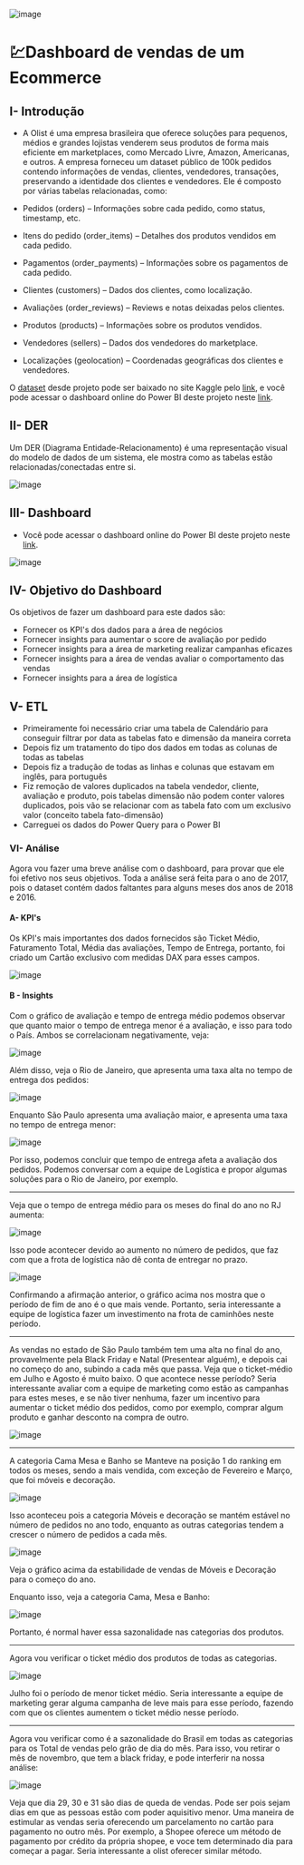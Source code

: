 ![image](https://github.com/user-attachments/assets/34c03178-fe24-4300-95f8-7df6fcf75b4c)



# 💹Dashboard de vendas de um Ecommerce

## I- Introdução
- A Olist é uma empresa brasileira que oferece soluções para pequenos, médios e grandes lojistas venderem seus produtos de forma mais eficiente em marketplaces, como Mercado Livre, Amazon, Americanas, e outros. A empresa forneceu um dataset público de 100k pedidos contendo informações de vendas, clientes, vendedores, transações, preservando a identidade dos clientes e vendedores. Ele é composto por várias tabelas relacionadas, como:

- Pedidos (orders) – Informações sobre cada pedido, como status, timestamp, etc.
- Itens do pedido (order_items) – Detalhes dos produtos vendidos em cada pedido.
- Pagamentos (order_payments) – Informações sobre os pagamentos de cada pedido.
- Clientes (customers) – Dados dos clientes, como localização.
- Avaliações (order_reviews) – Reviews e notas deixadas pelos clientes.
- Produtos (products) – Informações sobre os produtos vendidos.
- Vendedores (sellers) – Dados dos vendedores do marketplace.
- Localizações (geolocation) – Coordenadas geográficas dos clientes e vendedores.

O [dataset](https://www.kaggle.com/datasets/olistbr/brazilian-ecommerce) desde projeto pode ser baixado no site Kaggle pelo [link](https://www.kaggle.com/datasets/olistbr/brazilian-ecommerce), e você pode acessar o dashboard online do Power BI deste projeto neste [link](https://app.powerbi.com/view?r=eyJrIjoiZGY0YTAzMzctZmVhYi00NDFkLTkzYWYtMTgwZDcxMzE2ZGM3IiwidCI6IjRmZDUyYzZkLTcwMDctNDc1NS04NWZhLTI1Zjg2ZTcxYWVjNyJ9).

## II- DER
Um DER (Diagrama Entidade-Relacionamento) é uma representação visual do modelo de dados de um sistema, ele mostra como as tabelas estão relacionadas/conectadas entre si.

![image](https://github.com/user-attachments/assets/4bbce40f-b0fe-42d0-8042-ec01f4fd0b04)



## III- Dashboard
- Você pode acessar o dashboard online do Power BI deste projeto neste [link](https://app.powerbi.com/view?r=eyJrIjoiZGY0YTAzMzctZmVhYi00NDFkLTkzYWYtMTgwZDcxMzE2ZGM3IiwidCI6IjRmZDUyYzZkLTcwMDctNDc1NS04NWZhLTI1Zjg2ZTcxYWVjNyJ9).

![image](https://github.com/user-attachments/assets/6f23cb4d-740b-4398-945f-4ac472a6bf4e)






## IV- Objetivo do Dashboard
Os objetivos de fazer um dashboard para este dados são:
- Fornecer os KPI's dos dados para a área de negócios
- Fornecer insights para aumentar o score de avaliação por pedido
- Fornecer insights para a área de marketing realizar campanhas eficazes
- Fornecer insights para a área de vendas avaliar o comportamento das vendas
- Fornecer insights para a área de logística



## V- ETL

- Primeiramente foi necessário criar uma tabela de Calendário para conseguir filtrar por data as tabelas fato e dimensão da maneira correta
- Depois fiz um tratamento do tipo dos dados em todas as colunas de todas as tabelas
- Depois fiz a tradução de todas as linhas e colunas que estavam em inglês, para português
- Fiz remoção de valores duplicados na tabela vendedor, cliente, avaliação e produto, pois tabelas dimensão não podem conter valores duplicados, pois vão se relacionar com as tabela fato com um exclusivo valor (conceito tabela fato-dimensão)
- Carreguei os dados do Power Query para o Power BI


### VI- Análise

Agora vou fazer uma breve análise com o dashboard, para provar que ele foi efetivo nos seus objetivos. Toda a análise será feita para o ano de 2017, pois o dataset contém dados faltantes para alguns meses dos anos de 2018 e 2016.

#### A- KPI's

Os KPI's mais importantes dos dados fornecidos são Ticket Médio, Faturamento Total, Média das avaliações, Tempo de Entrega, portanto, foi criado um Cartão exclusivo com medidas DAX para esses campos.

![image](https://github.com/user-attachments/assets/daf3272f-0deb-4abe-b884-97d5d54f5d63)

#### B - Insights

Com o gráfico de avaliação e tempo de entrega médio podemos observar que quanto maior o tempo de entrega menor é a avaliação, e isso para todo o País. Ambos se correlacionam negativamente, veja:

![image](https://github.com/user-attachments/assets/3c54b4ab-507f-477e-913b-7ab50484676e)


Além disso, veja o Rio de Janeiro, que apresenta uma taxa alta no tempo de entrega dos pedidos:

![image](https://github.com/user-attachments/assets/6fa2eb76-4dda-4fc5-ada9-06d6da80c7cc)

Enquanto São Paulo apresenta uma avaliação maior, e apresenta uma taxa no tempo de entrega menor:

![image](https://github.com/user-attachments/assets/adfb44db-b3e7-4747-8c30-836a5313a314)

Por isso, podemos concluir que tempo de entrega afeta a avaliação dos pedidos. Podemos conversar com a equipe de Logística e propor algumas soluções para o Rio de Janeiro, por exemplo.

---

Veja que o tempo de entrega médio para os meses do final do ano no RJ aumenta:

![image](https://github.com/user-attachments/assets/4b317f6f-58e6-4cfe-a685-c7241805819b)

Isso pode acontecer devido ao aumento no número de pedidos, que faz com que a frota de logística não dê conta de entregar no prazo.

![image](https://github.com/user-attachments/assets/abc6d120-c982-485e-8992-540cf18d54f1)


Confirmando a afirmação anterior, o gráfico acima nos mostra que o período de fim de ano é o que mais vende. Portanto, seria interessante a equipe de logística fazer um investimento na frota de caminhões neste período.


---

As vendas no estado de São Paulo também tem uma alta no final do ano, provavelmente pela Black Friday e Natal (Presentear alguém), e depois cai no começo do ano, subindo a cada mês que passa. Veja que o ticket-médio em Julho e Agosto é muito baixo. O que acontece nesse período? Seria interessante avaliar com a equipe de marketing como estão as campanhas para estes meses, e se não tiver nenhuma, fazer um incentivo para aumentar o ticket médio dos pedidos, como por exemplo, comprar algum produto e ganhar desconto na compra de outro.

![image](https://github.com/user-attachments/assets/c846965f-1e7e-4c1b-962f-d46bc5ae6e22)

---

A categoria Cama Mesa e Banho se Manteve na posição 1 do ranking em todos os meses, sendo a mais vendida, com exceção de Fevereiro e Março, que foi móveis e decoração.

![image](https://github.com/user-attachments/assets/ab3d74f2-fc13-4c2b-b3a1-352376c21783)

Isso aconteceu pois a categoria Móveis e decoração se mantém estável no número de pedidos no ano todo, enquanto as outras categorias tendem a crescer o número de pedidos a cada mês.

![image](https://github.com/user-attachments/assets/865e9974-db06-4ba7-be7f-2884bfe3adbf)

Veja o gráfico acima da estabilidade de vendas de Móveis e Decoração para o começo do ano.

Enquanto isso, veja a categoria Cama, Mesa e Banho:

![image](https://github.com/user-attachments/assets/52172f6e-2c21-45a8-9e33-6116868c63c7)


Portanto, é normal haver essa sazonalidade nas categorias dos produtos.

---

Agora vou verificar o ticket médio dos produtos de todas as categorias.

![image](https://github.com/user-attachments/assets/0a3f886d-6b96-4b61-8e2a-d386b232f1e3)


Julho foi o período de menor ticket médio. Seria interessante a equipe de marketing gerar alguma campanha de leve mais para esse período, fazendo com que os clientes aumentem o ticket médio nesse período.

---
Agora vou verificar como é a sazonalidade do Brasil em todas as categorias para os Total de vendas pelo grão de dia do mês. Para isso, vou retirar o mês de novembro, que tem a black friday, e pode interferir na nossa análise:

![image](https://github.com/user-attachments/assets/db03223a-4251-4882-a136-2d44c011851b)

Veja que dia 29, 30 e 31 são dias de queda de vendas. Pode ser pois sejam dias em que as pessoas estão com poder aquisitivo menor. Uma maneira de estimular as vendas seria oferecendo um parcelamento no cartão para pagamento no outro mês. Por exemplo, a Shopee oferece um método de pagamento por crédito da própria shopee, e voce tem determinado dia para começar a pagar. Seria interessante a olist oferecer similar método.




